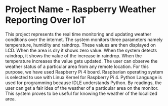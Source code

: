 
# Project Name - Raspberry Weather Reporting Over IoT

This project represents the real time monitoring and updating weather conditions over the internet. The system monitors three parameters namely temperature, humidity and raindrop. These values are then displayed on LCD. When the area is dry it shows zero value. When the system detects raindrop, it shows the value of the increase in raindrop. When the temperature increases the value gets updated. The user can observe the weather status of a particular area from any remote location. For this purpose, we have used Raspberry Pi 4 board. Raspbarian operating system is selected to use with Linux Kernel for Raspberry Pi 4. Python Language is used for programming because IDLE understands Python. By readings, the user can get a fair idea of the weather of a particular area on the monitor. This system proves to be useful for knowing the weather of the localized area. 
